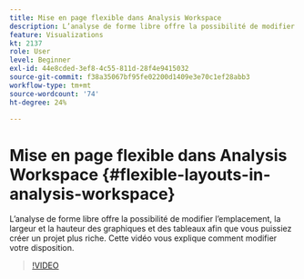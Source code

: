 ```yaml
---
title: Mise en page flexible dans Analysis Workspace
description: L’analyse de forme libre offre la possibilité de modifier l’emplacement, la largeur et la hauteur des graphiques et des tableaux afin que vous puissiez créer un projet plus riche. Cette vidéo vous explique comment modifier votre disposition.
feature: Visualizations
kt: 2137
role: User
level: Beginner
exl-id: 44e8cded-3ef8-4c55-811d-28f4e9415032
source-git-commit: f38a35067bf95fe02200d1409e3e70c1ef28abb3
workflow-type: tm+mt
source-wordcount: '74'
ht-degree: 24%

---
```


# Mise en page flexible dans Analysis Workspace {#flexible-layouts-in-analysis-workspace}

L’analyse de forme libre offre la possibilité de modifier l’emplacement, la largeur et la hauteur des graphiques et des tableaux afin que vous puissiez créer un projet plus riche. Cette vidéo vous explique comment modifier votre disposition.

>[!VIDEO](https://video.tv.adobe.com/v/24706/?quality=12&learn=on)
